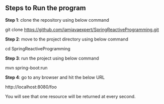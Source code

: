 ## Steps to Run the program

**Step 1**: clone the repository using below command

git clone https://github.com/iamjavaexpert/SpringReactiveProgramming.git

**Step 2**: move to the project directory using below command

cd SpringReactiveProgramming

**Step 3**: run the project using below command

mvn spring-boot:run

**Step 4**: go to any browser and hit the below URL

http://localhost:8080/foo

You will see that one resource will be returned at every second.
